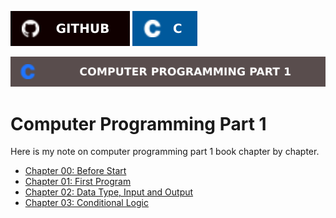 [![Github Profile](./../asset/badge/github.svg)](https://github.com/Tazri) [![C](./../asset/badge/c_icon_bgblue_textwhite.svg)](https://github.com/Tazri/Computer_Programming_Tamim_Shahriar_Subeen) 

[![part 1](./../asset/badge/Computer_Programming_Part_1.svg)](./part_1.md)

Computer Programming Part 1 
===========================

Here is my note on computer programming part 1 book chapter by chapter.

- [Chapter 00: Before Start](./chapter_00/chapter_00.md)
- [Chapter 01: First Program](./chapter_01/chapter_01.md)
- [Chapter 02: Data Type, Input and Output](./chapter_02/chapter_02.md)
- [Chapter 03: Conditional Logic](./chapter_03/chapter_03.md)